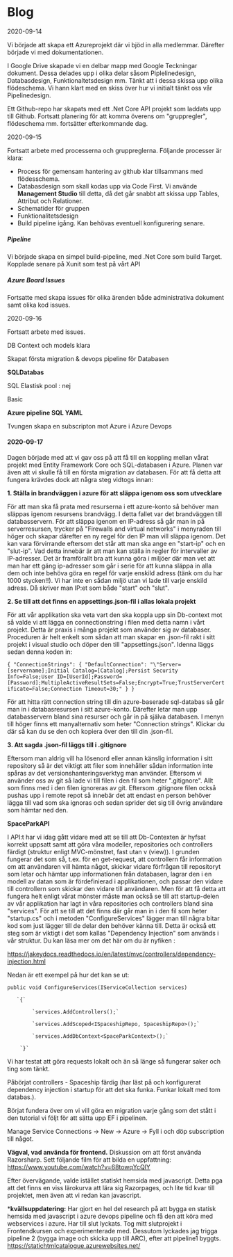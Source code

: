 # Blog

2020-09-14

Vi började att skapa ett Azureprojekt där vi bjöd in alla medlemmar. Därefter började vi med dokumentationen.

I Google Drive skapade vi en delbar mapp med Google Teckningar dokument. Dessa delades upp i olika delar såsom Piplelinedesign, Databasdesign, Funktionaltetsdesign mm. Tänkt att i dessa skissa upp olika flödeschema. Vi hann klart med en skiss över hur vi initialt tänkt oss vår Pipelinedesign.

Ett Github-repo har skapats med ett .Net Core API projekt som laddats upp till Github. Fortsatt planering för att komma överens om "gruppregler", flödeschema mm. fortsätter efterkommande dag. 

2020-09-15

Fortsatt arbete med processerna och gruppreglerna. Följande processer är klara:

- Process för gemensam hantering av github klar tillsammans med flödesschema. 
- Databasdesign som skall kodas upp via Code First. Vi använde **Management Studio** till detta, då det går snabbt att skissa upp Tables, Attribut och Relationer.
- Schematider för gruppen
- Funktionalitetsdesign
- Build pipeline igång. Kan behövas eventuell konfigurering senare.

##### Pipeline

Vi började skapa en simpel build-pipeline, med .Net Core som build Target. Kopplade senare på Xunit som test på vårt API

##### Azure Board Issues

Fortsatte med skapa issues för olika ärenden både administrativa dokument samt olika kod issues.

2020-09-16

Fortsatt arbete med issues. 

DB Context och models klara 

Skapat första migration & devops pipeline för Databasen

**SQLDatabas**

SQL Elastisk pool : nej

Basic

**Azure pipeline SQL YAML**

Tvungen skapa en subscripton mot Azure i Azure Devops







#### **2020-09-17**

Dagen började med att vi gav oss på att få till en koppling mellan vårat projekt med Entity Framework Core och SQL-databasen i Azure. Planen var även att vi skulle få till en första migration av databasen. För att få detta att fungera krävdes dock att några steg vidtogs innan:

**1. Ställa in brandväggen i azure för att släppa igenom oss som utvecklare**

För att man ska få prata med resurserna i ett azure-konto så behöver man släppas igenom resursens brandvägg. I detta fallet var det brandväggen till databasservern. För att släppa igenom en IP-adress så går man in på serverresursen, trycker på "Firewalls and virtual networks" i menyraden till höger och skapar därefter en ny regel för den IP man vill släppa igenom. Det kan vara förvirrande eftersom det står att man ska ange en "start-ip" och en "slut-ip". Vad detta innebär är att man kan ställa in regler för intervaller av IP-adresser. Det är framförallt bra att kunna göra i miljöer där man vet att man har ett gäng ip-adresser som går i serie för att kunna släppa in alla dem och inte behöva göra en regel för varje enskild adress (tänk om du har 1000 stycken!!). Vi har inte en sådan miljö utan vi lade till varje enskild adress. Då skriver man IP:et som både "start" och "slut".

**2. Se till att det finns en appsettings.json-fil i allas lokala projekt**

För att vår applikation ska veta vart den ska koppla upp sin Db-context mot så valde vi att lägga en connectionstring i filen med detta namn i vårt projekt. Detta är praxis i många projekt som använder sig av databaser. Proceduren är helt enkelt som sådan att man skapar en .json-fil rakt i sitt projekt i visual studio och döper den till "appsettings.json". Idenna läggs sedan denna koden in:

`{
  "ConnectionStrings": {
    "DefaultConnection": "\"Server=[servername];Initial Catalog=[Catalog];Persist Security Info=False;User ID=[UserId];Password=[Password];MultipleActiveResultSets=False;Encrypt=True;TrustServerCertificate=False;Connection Timeout=30;"
  }
}`

För att hitta rätt connection string till din azure-baserade sql-databas så går man in i databasresursen i sitt azure-konto. Därefter letar man upp databasservern bland sina resurser och går in på själva databasen. I menyn till höger finns ett manyalternativ som heter "Connection strings". Klickar du där så kan du se den och kopiera över den till din .json-fil.

**3. Att sagda .json-fil läggs till i .gitignore**

Eftersom man aldrig vill ha lösenord eller annan känslig information i sitt repository så är det viktigt att filer som innehåller sådan information inte spåras av det versionshanteringsverktyg man använder. Eftersom vi använder oss av git så lade vi till filen i den fil som heter ".gitignore". Allt som finns med i den filen ignoreras av git. Eftersom .gitignore filen också pushas upp i remote repot så innebär det att endast en person behöver lägga till vad som ska ignoras och sedan sprider det sig till övrig användare som hämtar ned den.

**SpaceParkAPI**

I API:t har vi idag gått vidare med att se till att Db-Contexten är hyfsat korrekt uppsatt samt att göra våra modeller, repositories och controllers färdigt (struktur enligt MVC-mönstret, fast utan v (view)). I grunden fungerar det som så, t.ex. för en get-request, att controllern får information om att användaren vill hämta något, skickar vidare förfrågan till repositoryt som letar och hämtar upp informationen från databasen, lagrar den i en modell av datan som är fördefinierad i applikationen, och passar den vidare till controllern som skickar den vidare till användaren. Men för att få detta att fungera helt enligt vårat mönster måste man också se till att startup-delen av vår applikation har lagt in våra repositories och controllers bland sina "services". För att se till att det finns där går man in i den fil som heter "startup.cs" och i metoden "ConfigureServices" lägger man till några bitar kod som just lägger till de delar den behöver känna till. Detta är också ett steg som är viktigt i det som kallas "Dependency Injection" som används i vår struktur. Du kan läsa mer om det här om du är nyfiken :

https://jakeydocs.readthedocs.io/en/latest/mvc/controllers/dependency-injection.html 

Nedan är ett exempel på hur det kan se ut:

`public void ConfigureServices(IServiceCollection services)`

       `{`
       
            `services.AddControllers();`
            
            `services.AddScoped<ISpaceshipRepo, SpaceshipRepo>();`
            
            `services.AddDbContext<SpaceParkContext>();`
            
        `}`

Vi har testat att göra requests lokalt och än så länge så fungerar saker och ting som tänkt.



Påbörjat controllers - Spaceship färdig (har läst på och konfigurerat dependency injection i startup för att det ska funka. Funkar lokalt med tom databas.).

Börjat fundera över om vi vill göra en migration varje gång som det stått i den tutorial vi följt för att sätta upp EF i pipelinen.

Manage Service Connections -> New -> Azure -> Fyll i och döp subscription till något.

**Vägval, vad använda för frontend.**
Diskussion om att först använda Razorsharp. Sett följande film för att bilda en uppfattning:
https://www.youtube.com/watch?v=68towqYcQlY

Efter övervägande, valde istället statiskt hemsida med javascript. Detta pga att det finns en viss lärokurva att lära sig Razorpages, och lite tid kvar till projektet, men även att vi redan kan javascript.

***kvällsuppdatering:** Har gjort en hel del research på att bygga en statisk hemsida med javascript i azure devops pipeline och få den att köra med webservices i azure. Har till slut lyckats. Tog mitt slutprojekt i Frontendkursen och experimenterade med. Dessutom lyckades jag trigga pipeline 2 (bygga image och skicka upp till ARC), efter att pipeline1 byggts. https://statichtmlcatalogue.azurewebsites.net/
